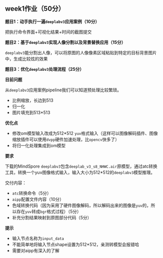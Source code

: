 ## week1作业（50分）

**题目1：动手执行一遍`deeplabv3`应用案例（10分）**

把执行命令界面+可视化结果+时间的截图提交

**题目2：基于`deeplabv3`实现人像分割以及背景替换应用（15分）**

`deeplabv3`能分割出人像，可以将原图的人像像素区域粘贴到特定的目标背景图片中，生成比较炫的效果

**题目3：优化`deeplabv3`处理流程（25分）**

**目前问题**

从`deeplabv3`应用案例pipeline我们可以知道预处理比较繁琐。

- 比例缩放，长边到513
- 归一化
- 图片填充到513*513

**优化点**

- 修改om模型输入改成为512*512 `yuv`格式输入（这样可以图像解码插件、图像缩放插件可以使用`dvpp`硬件加速处理，比`opencv`快多了）
- 将归一化处理集成到om模型

**要求**

下载的MindSpore `deeplabv3`包含`deeplab_v3_s8_NHWC.air`原模型，通过atc转换工具，转换一个yuv图像格式输入，输入大小为512*512的`deeplabv3`模型推理。

交付内容：

- `atc`转换命令（5分）
- `aipp`配置文件内容（10分）
- 色域转换代码（因为采用了硬件图像解码，所以解码出来的图像是`yuv`的，所以存在`yuv`转成`bgr`格式过程）（5分）
-  补充分割结果映射到原图部分代码（5分）

**提示**

- 输入节点名称为`input_data`
- 不能简单地将输入节点shape设置为512*512，亲测转模型会报错哈
- 需要对aipp有深入的了解

